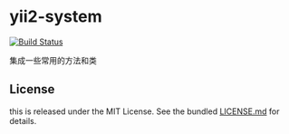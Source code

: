 # yii2-system


[![Build Status](https://travis-ci.org/yuncms/yii2-system.svg?branch=master)](https://travis-ci.org/yuncms/yii2-system)

集成一些常用的方法和类

## License

this is released under the MIT License. See the bundled [LICENSE.md](LICENSE.md)
for details.